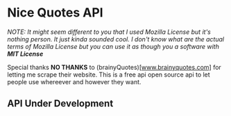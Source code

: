 # Nice Quotes API

*NOTE: It might seem different to you that I used Mozilla License but it's
nothing person. It just kinda sounded cool. I don't know what are the actual
terms of Mozilla License but you can use it as though you a software with
**MIT License***

Special thanks **NO THANKS** to (brainyQuotes)[www.brainyquotes.com] for letting
me scrape their website. This is a free api open source api to let people use
whereever and however they want.


## API Under Development
